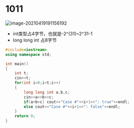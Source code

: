 # 1011

![image-20210419191156192](https://i.loli.net/2021/04/19/NFaZitbY9EfHDzw.png)

* int类型占4字节，也就是-2^(31)~2^31-1   
* long long int 占8字节

~~~C++
#include<iostream>
using namespace std;

int main()
{
    int t;
    cin>>t;
    for(int i=0;i<t;i++)
    {
        long long int a,b,c;
        cin>>a>>b>>c;
        if(a+b>c) cout<<"Case #"<<i+1<<": true"<<endl;
        else cout<<"Case #"<<i+1<<": false"<<endl;
    }
    return 0;
}
~~~